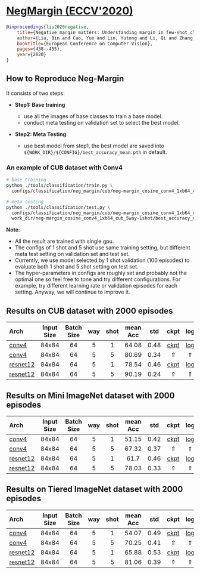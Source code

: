 <!-- [ALGORITHM] -->

# <summary><a href="https://arxiv.org/abs/2003.12060"> NegMargin (ECCV'2020)</a></summary>

```bibtex
@inproceedings{liu2020negative,
    title={Negative margin matters: Understanding margin in few-shot classification},
    author={Liu, Bin and Cao, Yue and Lin, Yutong and Li, Qi and Zhang, Zheng and Long, Mingsheng and Hu, Han},
    booktitle={European Conference on Computer Vision},
    pages={438--455},
    year={2020}
}
```

## How to Reproduce Neg-Margin

It consists of two steps:
- **Step1: Base training**
   - use all the images of base classes to train a base model.
   - conduct meta testing on validation set to select the best model.

- **Step2: Meta Testing**:
   - use best model from step1, the best model are saved into `${WORK_DIR}/${CONFIG}/best_accuracy_mean.pth` in default.



### An example of CUB dataset with Conv4
```bash
# base training
python ./tools/classification/train.py \
  configs/classification/neg_margin/cub/neg-margin_cosine_conv4_1xb64_cub_5way-1shot.py

# meta testing
python ./tools/classification/test.py \
  configs/classification/neg_margin/cub/neg-margin_cosine_conv4_1xb64_cub_5way-1shot.py \
  work_dir/neg-margin_cosine_conv4_1xb64_cub_5way-1shot/best_accuracy_mean.pth
```

**Note**:
- All the result are trained with single gpu.
- The configs of 1 shot and 5 shot use same training setting,
  but different meta test setting on validation set and test set.
- Currently, we use model selected by 1 shot validation (100 episodes) to
  evaluate both 1 shot and 5 shot setting on test set.
- The hyper-parameters in configs are roughly set and probably not the optimal one so
  feel free to tone and try different configurations.
  For example, try different learning rate or validation episodes for each setting.
  Anyway, we will continue to improve it.

## Results on CUB dataset with 2000 episodes

| Arch  | Input Size | Batch Size | way | shot | mean Acc | std | ckpt | log |
| :-------------- | :-----------: | :------: | :------: | :------: | :------: | :------: |:------: |:------: |
| [conv4](/configs/classification/neg_margin/cub/neg-margin_cosine_conv4_1xb64_cub_5way-1shot.py)  | 84x84 | 64 | 5  | 1 | 64.08 | 0.48 | [ckpt](https://download.openmmlab.com/mmfewshot/classification/neg_margin/cub/neg-margin_cosine_conv4_1xb64_cub_5way-1shot_20211120_100620-5415a152.pth) | [log](https://download.openmmlab.com/mmfewshot/classification/neg_margin/cub/neg-margin_cosine_conv4_1xb64_cub_5way-1shot.log.json) |
| [conv4](/configs/classification/neg_margin/cub/neg-margin_cosine_conv4_1xb64_cub_5way-1shot.py) | 84x84 | 64 | 5 | 5 | 80.69 | 0.34 | &uArr; | &uArr; |
| [resnet12](/configs/classification/neg_margin/cub/neg-margin_cosine_conv4_1xb64_cub_5way-1shot.py) | 84x84 | 64 | 5 | 1 | 78.54 | 0.46 | [ckpt](https://download.openmmlab.com/mmfewshot/classification/neg_margin/cub/neg-margin_cosine_resnet12_1xb64_cub_5way-1shot_20211120_100620-b4ab9cc1.pth) | [log](https://download.openmmlab.com/mmfewshot/classification/neg_margin/cub/neg-margin_cosine_resnet12_1xb64_cub_5way-1shot.log.json) |
| [resnet12](/configs/classification/neg_margin/cub/neg-margin_cosine_conv4_1xb64_cub_5way-1shot.py) | 84x84 | 64 | 5 | 5 | 90.19 | 0.24 | &uArr; | &uArr; |

## Results on Mini ImageNet dataset with 2000 episodes

| Arch  | Input Size | Batch Size | way | shot | mean Acc | std | ckpt | log |
| :-------------- | :-----------: | :------: | :------: | :------: | :------: | :------: |:------: |:------: |
| [conv4](/configs/classification/neg_margin/cub/neg-margin_cosine_conv4_1xb64_cub_5way-1shot.py) | 84x84 | 64 | 5 | 1 | 51.15 | 0.42 | [ckpt](https://download.openmmlab.com/mmfewshot/classification/neg_margin/mini_imagenet/neg-margin_cosine_conv4_1xb64_mini-imagenet_5way-1shot_20211120_104933-8a1340d3.pth) | [log](https://download.openmmlab.com/mmfewshot/classification/neg_margin/mini_imagenet/neg-margin_cosine_conv4_1xb64_mini-imagenet_5way-1shot.log.json) |
| [conv4](/configs/classification/neg_margin/cub/neg-margin_cosine_conv4_1xb64_cub_5way-1shot.py) | 84x84 | 64 | 5 | 5 | 67.32 | 0.37 | &uArr; | &uArr; |
| [resnet12](/configs/classification/neg_margin/cub/neg-margin_cosine_conv4_1xb64_cub_5way-1shot.py) | 84x84 | 64 | 5 | 1 | 61.7 | 0.46 | [ckpt](https://download.openmmlab.com/mmfewshot/classification/neg_margin/mini_imagenet/neg-margin_cosine_resnet12_1xb64_mini-imagenet_5way-1shot_20211120_110018-e3aae9b5.pth) | [log](https://download.openmmlab.com/mmfewshot/classification/neg_margin/mini_imagenet/neg-margin_cosine_resnet12_1xb64_mini-imagenet_5way-1shot.log.json) |
| [resnet12](/configs/classification/neg_margin/cub/neg-margin_cosine_conv4_1xb64_cub_5way-1shot.py) | 84x84 | 64 | 5 | 5 | 78.03 | 0.33 | &uArr; | &uArr; |

## Results on Tiered ImageNet dataset with 2000 episodes

| Arch  | Input Size | Batch Size | way | shot | mean Acc | std | ckpt | log |
| :-------------- | :-----------: | :------: | :------: | :------: | :------: | :------: |:------: |:------: |
| [conv4](/configs/classification/neg_margin/cub/neg-margin_cosine_conv4_1xb64_cub_5way-1shot.py)  | 84x84 | 64 | 5  | 1 | 54.07 | 0.49 | [ckpt](https://download.openmmlab.com/mmfewshot/classification/neg_margin/tiered_imagenet/neg-margin_cosine_conv4_1xb64_tiered-imagenet_5way-1shot_20211120_110238-7a81ac2a.pth) | [log](https://download.openmmlab.com/mmfewshot/classification/neg_margin/tiered_imagenet/neg-margin_cosine_conv4_1xb64_tiered-imagenet_5way-1shot.log.json) |
| [conv4](/configs/classification/neg_margin/cub/neg-margin_cosine_conv4_1xb64_cub_5way-1shot.py) | 84x84 | 64 | 5 | 5 | 70.25 | 0.41 | &uArr; | &uArr; |
| [resnet12](/configs/classification/neg_margin/cub/neg-margin_cosine_conv4_1xb64_cub_5way-1shot.py) | 84x84 | 64 | 5 | 1 | 65.88 | 0.53  | [ckpt](https://download.openmmlab.com/mmfewshot/classification/neg_margin/tiered_imagenet/neg-margin_cosine_resnet12_1xb64_tiered-imagenet_5way-1shot_20211120_111912-344342e6.pth) | [log](https://download.openmmlab.com/mmfewshot/classification/neg_margin/tiered_imagenet/neg-margin_cosine_resnet12_1xb64_tiered-imagenet_5way-1shot.log.json) |
| [resnet12](/configs/classification/neg_margin/cub/neg-margin_cosine_conv4_1xb64_cub_5way-1shot.py) | 84x84 | 64 | 5 | 5 | 81.06 | 0.39  | &uArr; | &uArr; |
